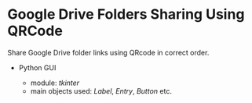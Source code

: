 # Google Drive Folders Sharing Using QRCode
Share Google Drive folder links using QRcode in correct order.

- Python GUI

  - module: *tkinter*
  - main objects used: *Label*, *Entry*, *Button* etc.

